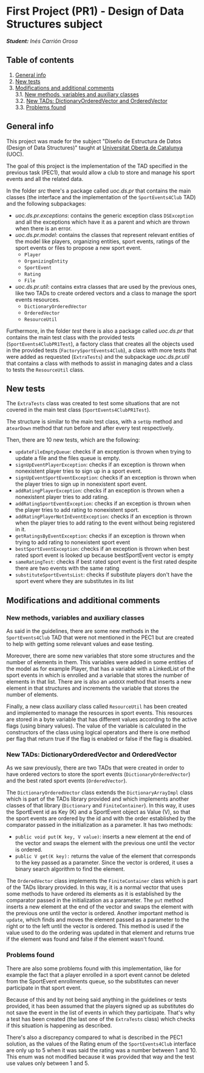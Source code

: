 # First Project (PR1) - Design of Data Structures subject 
***Student:** Inés Carrión Orosa*

## Table of contents
1. <a href="#general-info">General info</a>
2. <a href="#new-tests">New tests</a>
3. <a href="#modifications-comments">Modifications and additional comments</a>
  <br>3.1. <a href="new-methods-var-aux">New methods, variables and auxiliary classes</a>
  <br>3.2. <a href="new-tads">New TADs: DictionaryOrderedVector and OrderedVector</a>
  <br>3.3. <a href="problems">Problems found</a>

<h2 id="general-info">General info</h2>
<p>This project was made for the subject "Diseño de Estructura de Datos (Design of Data Structures)" taught at <a href="https://www.uoc.edu/portal/es/index.html">Universitat Oberta de Catalunya</a> (UOC).</p>
<p>The goal of this project is the implementation of the TAD specified in the previous task (PEC1), that would allow a club to store and manage his sport events and all the related data.</p>
<p>In the folder <i>src</i> there's a package called <i>uoc.ds.pr</i> that contains the main classes (the interface and the implementation of the <code>SportEvents4Club</code> TAD) and the following subpackages:</p>
<ul>
  <li><i>uoc.ds.pr.exceptions</i>: contains the generic exception class <code>DSException</code> and all the exceptions which have it as a parent and which are thrown when there is an error.</li>
  <li><i>uoc.ds.pr.model</i>: contains the classes that represent relevant entities of the model like players, organizing entities, sport events, ratings of the sport events or files to propose a new sport event.
    <ul>
      <li><code>Player</code></li>
      <li><code>OrganizingEntity</code></li>
      <li><code>SportEvent</code></li>
      <li><code>Rating</code></li>
      <li><code>File</code></li>
    </ul>
  </li>
  <li><i>uoc.ds.pr.util</i>: contains extra classes that are used by the previous ones, like two TADs to create ordered vectors and a class to manage the sport events resources.
    <ul>
    <li><code>DictionaryOrderedVector</code></li>
    <li><code>OrderedVector</code></li>
    <li><code>ResourceUtil</code></li>
    </ul>
  </li>
</ul>
<p>Furthermore, in the folder <i>test</i> there is also a package called <i>uoc.ds.pr</i> that contains the main test class with the provided tests (<code>SportEvents4ClubPR1Test</code>), a factory class that creates all the objects used in the provided tests (<code>FactorySportEvents4Club</code>), a class with more tests that were added as requested (<code>ExtraTests</code>) and the subpackage <i>uoc.ds.pr.util</i> that contains a class with methods to assist in managing dates and a class to tests the <code>ResourceUtil</code> class.</p>


<h2 id="new-tests">New tests</h2>
<p>The <code>ExtraTests</code> class was created to test some situations that are not covered in the main test 
class (<code>SportEvents4ClubPR1Test</code>).</p>
<p>The structure is similar to the main test class, with a <code>setUp</code> method and a<code>tearDown</code> method that run before and after every test respectively.</p>
<p>Then, there are 10 new tests, which are the following:</p>
<ul>
  <li><code>updateFileEmptyQueue</code>: checks if an exception is thrown when trying to update a file and the files queue is empty.</li>
  <li><code>signUpEventPlayerException</code>: checks if an exception is thrown when nonexistent player tries to sign up in a sport event.</li>
  <li><code>signUpEventSportEventException</code>: checks if an exception is thrown when the player tries to sign up in nonexistent sport event.</li>
  <li><code>addRatingPlayerException</code>: checks if an exception is thrown when a nonexistent player tries to add rating.</li>
  <li><code>addRatingSportEventException</code>: checks if an exception is thrown when the player tries to add rating to nonexistent sport.</li>
  <li><code>addRatingPlayerNotInEventException</code>: checks if an exception is thrown when the player tries to add rating to the event without being registered in it.</li>
  <li><code>getRatingsByEventException</code>: checks if an exception is thrown when trying to add rating to nonexistent sport event</li>
  <li><code>bestSportEventException</code>: checks if an exception is thrown when best rated sport event is looked up because bestSportEvent vector is empty</li>
  <li><code>sameRatingTest</code>: checks if best rated sport event is the first rated despite there are two events with the same rating</li>
  <li><code>substituteSportEventsList</code>: checks if substitute players don't have the sport event where they are
  substitutes in its list</li>
</ul>


<h2 id="modifications-comments">Modifications and additional comments</h2>
<h3 id="new-methods-var-aux">New methods, variables and auxiliary classes</h3>
<p>As said in the guidelines, there are some new methods in the <code>SportEvents4Club</code> TAD that were not mentioned in the PEC1 but are created to help with getting some relevant values and ease testing.</p>
<p>Moreover, there are some new variables that store some structures and the number of elements in them. This variables were added in some entities of the model as for example Player, that has a variable with a LinkedList of the sport events in which is enrolled and a variable that stores the number of elements in that list. There are is also an <code>addXXX</code> method that inserts a new element in that structures and increments the variable that stores the number of elements.</p>
<p>Finally, a new class auxiliary class called <code>ResourceUtil</code> has been created and implemented to manage the resources in sport events. This resources are stored in a byte variable that has different values according to the active flags (using binary values). The value of the variable is calculated in the constructors of the class using logical operators and there is one method per flag that return true if the flag is enabled or false if the flag is disabled.</p>

<h3 id="new-tads">New TADs: DictionaryOrderedVector and OrderedVector</h3>
<p>As we saw previously, there are two TADs that were created in order to have ordered vectors to store the sport events (<code>DictionaryOrderedVector</code>) and the best rated sport events (<code>OrderedVector</code>).</p>
<p>The <code>DictionaryOrderedVector</code> class extends the <code>DictionaryArrayImpl</code> class which is part of the TADs library provided and which implements another classes of that library (<code>Dictionary</code> and <code>FiniteContainer</code>). In this way, it uses the SportEvent id as Key (K) and a SportEvent object as Value (V), so that the sport events are ordered by the id and with the order established by the comparator passed in the initialization as a parameter. It has two methods:</p>
<ul>
  <li><code>public void put(K key, V value)</code>: inserts a new element at the end of the vector and swaps the element with the previous one until the vector is ordered.</li>
  <li><code>public V get(K key):</code> returns the value of the element that corresponds to the key passed as a parameter. Since the vector is ordered, it uses a binary search algorithm to find the element.</li>
</ul>
<p>The <code>OrderedVector</code> class implements the <code>FiniteContainer</code> class which is part of the TADs library provided. In this way, it is a normal vector that uses some methods to have ordered its elements as it is
established by the comparator passed in the initialization as a parameter. The <code>put</code> method inserts a new element at the end of the vector and swaps the element with the previous one until the vector is ordered. Another important method is <code>update</code>, which finds and moves the element passed as a parameter to the right or to the left until the vector is ordered. This method is used if the value used to do the ordering was updated in that element and returns true if the element was found and false if the element wasn't found.</p>

<h3 id="problems">Problems found</h3>
<p>There are also some problems found with this implementation, like for example the fact that a player enrolled in a sport event cannot be deleted from the SportEvent enrollments queue, so the substitutes can never participate in that sport event. </p>
<p>Because of this and by not being said anything in the guidelines or tests provided, it has been assumed that the players signed up as substitutes do not save the event in the list of events in which they participate. That's why
a test has been created (the last one of the <code>ExtraTests</code> class) which checks if this situation is happening as described.</p>
<p>There's also a discrepancy compared to what is described in the PEC1 solution, as the values of the Rating enum
of the <code>SportEvents4Club</code> interface are only up to 5 when it was said the rating was a number between 1 and 10. This enum was not modified because it was provided that way and the test use values only between 1 and 5.</p>
